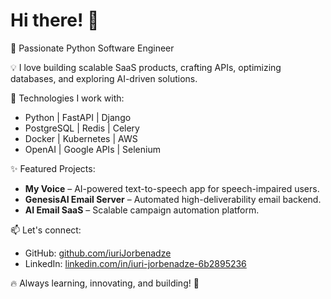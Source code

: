 # Hi there! 👋

🚀 Passionate Python Software Engineer

💡 I love building scalable SaaS products, crafting APIs, optimizing databases, and exploring AI-driven solutions.

🔧 Technologies I work with:
- Python | FastAPI | Django
- PostgreSQL | Redis | Celery
- Docker | Kubernetes | AWS
- OpenAI | Google APIs | Selenium

✨ Featured Projects:
- **My Voice** – AI-powered text-to-speech app for speech-impaired users.
- **GenesisAI Email Server** – Automated high-deliverability email backend.
- **AI Email SaaS** – Scalable campaign automation platform.

📫 Let's connect:
- GitHub: [github.com/iuriJorbenadze](https://github.com/iuriJorbenadze)
- LinkedIn: [linkedin.com/in/iuri-jorbenadze-6b2895236](https://ge.linkedin.com/in/iuri-jorbenadze-6b2895236)

🔥 Always learning, innovating, and building! 🚀
